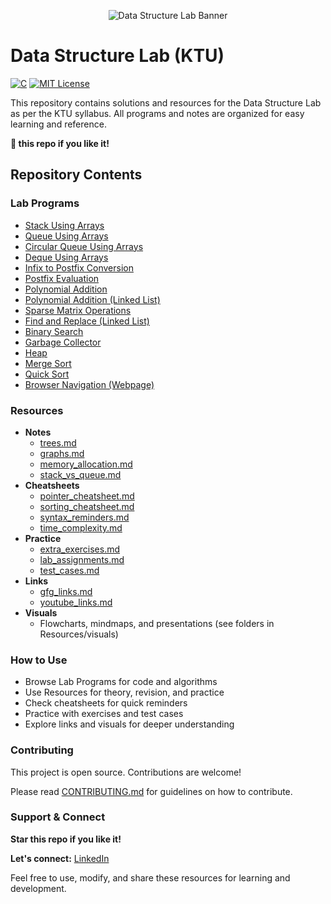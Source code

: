 
<p align="center">
	<img src="https://github.com/sjsreehari/Data-Structure-Lab/blob/main/Resources/visuals/ppt/image.png?raw=true" alt="Data Structure Lab Banner"/>
</p>

# Data Structure Lab (KTU)

[![C](https://img.shields.io/badge/C-Data%20Structures-blue)](https://en.wikipedia.org/wiki/C_(programming_language))
[![MIT License](https://img.shields.io/badge/License-MIT-green)](https://opensource.org/licenses/MIT)

This repository contains solutions and resources for the Data Structure Lab as per the KTU syllabus. All programs and notes are organized for easy learning and reference.

**🌟 this repo if you like it!**

## Repository Contents

### Lab Programs

- [Stack Using Arrays](./Lab%20Programs/Stack%20Using%20Arrays)
- [Queue Using Arrays](./Lab%20Programs/Queue%20Using%20Arrays)
- [Circular Queue Using Arrays](./Lab%20Programs/Circular%20Queue%20Using%20Arrays)
- [Deque Using Arrays](./Lab%20Programs/Deque%20Using%20Arrays)
- [Infix to Postfix Conversion](./Lab%20Programs/Infix%20to%20Postfix%20Conversion)
- [Postfix Evaluation](./Lab%20Programs/Postfix%20Evaluation)
- [Polynomial Addition](./Lab%20Programs/Polynomial%20Addition)
- [Polynomial Addition (Linked List)](./Lab%20Programs/Polynomial%20Addition%20%5B%20Linked%20List%20%5D)
- [Sparse Matrix Operations](./Lab%20Programs/Sparse%20Matrix%20Operations)
- [Find and Replace (Linked List)](./Lab%20Programs/Find%20and%20Replace%20%5B%20Linked%20List%20%5D)
- [Binary Search](./Lab%20Programs/Binary%20Search)
- [Garbage Collector](./Lab%20Programs/Garbage%20Collector)
- [Heap](./Lab%20Programs/Heap)
- [Merge Sort](./Lab%20Programs/Merge%20Sort)
- [Quick Sort](./Lab%20Programs/Quick%20Sort)
- [Browser Navigation (Webpage)](./Lab%20Programs/Browser%20Navigation%20%28Webpage%29)

### Resources

- **Notes**
	- [trees.md](./Resources/notes/trees.md)
	- [graphs.md](./Resources/notes/graphs.md)
	- [memory_allocation.md](./Resources/notes/memory_allocation.md)
	- [stack_vs_queue.md](./Resources/notes/stack_vs_queue.md)
- **Cheatsheets**
	- [pointer_cheatsheet.md](./Resources/cheatsheets/pointer_cheatsheet.md)
	- [sorting_cheatsheet.md](./Resources/cheatsheets/sorting_cheatsheet.md)
	- [syntax_reminders.md](./Resources/cheatsheets/syntax_reminders.md)
	- [time_complexity.md](./Resources/cheatsheets/time_complexity.md)
- **Practice**
	- [extra_exercises.md](./Resources/practice/extra_exercises.md)
	- [lab_assignments.md](./Resources/practice/lab_assignments.md)
	- [test_cases.md](./Resources/practice/test_cases.md)
- **Links**
	- [gfg_links.md](./Resources/links/gfg_links.md)
	- [youtube_links.md](./Resources/links/youtube_links.md)
- **Visuals**
	- Flowcharts, mindmaps, and presentations (see folders in Resources/visuals)

### How to Use

- Browse Lab Programs for code and algorithms
- Use Resources for theory, revision, and practice
- Check cheatsheets for quick reminders
- Practice with exercises and test cases
- Explore links and visuals for deeper understanding

### Contributing

This project is open source. Contributions are welcome!

Please read [CONTRIBUTING.md](./CONTRIBUTING.md) for guidelines on how to contribute.

### Support & Connect

**Star this repo if you like it!**

**Let's connect:** [LinkedIn](https://www.linkedin.com/in/sreeharisj/)

Feel free to use, modify, and share these resources for learning and development.
